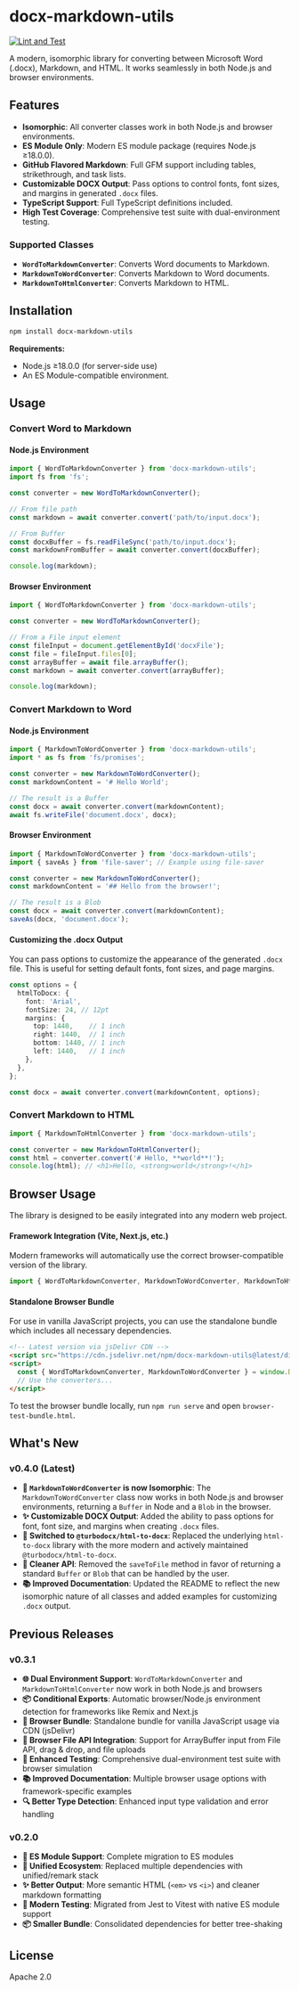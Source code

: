 # docx-markdown-utils

[![Lint and Test](https://github.com/able-wong/docx-markdown-utils/actions/workflows/lint_and_test.yml/badge.svg)](https://github.com/able-wong/docx-markdown-utils/actions/workflows/lint_and_test.yml)

A modern, isomorphic library for converting between Microsoft Word (.docx), Markdown, and HTML. It works seamlessly in both Node.js and browser environments.

## Features

- **Isomorphic**: All converter classes work in both Node.js and browser environments.
- **ES Module Only**: Modern ES module package (requires Node.js ≥18.0.0).
- **GitHub Flavored Markdown**: Full GFM support including tables, strikethrough, and task lists.
- **Customizable DOCX Output**: Pass options to control fonts, font sizes, and margins in generated `.docx` files.
- **TypeScript Support**: Full TypeScript definitions included.
- **High Test Coverage**: Comprehensive test suite with dual-environment testing.

### Supported Classes

- **`WordToMarkdownConverter`**: Converts Word documents to Markdown.
- **`MarkdownToWordConverter`**: Converts Markdown to Word documents.
- **`MarkdownToHtmlConverter`**: Converts Markdown to HTML.

## Installation

```bash
npm install docx-markdown-utils
```

**Requirements:**

- Node.js ≥18.0.0 (for server-side use)
- An ES Module-compatible environment.

## Usage

### Convert Word to Markdown

#### Node.js Environment

```typescript
import { WordToMarkdownConverter } from 'docx-markdown-utils';
import fs from 'fs';

const converter = new WordToMarkdownConverter();

// From file path
const markdown = await converter.convert('path/to/input.docx');

// From Buffer
const docxBuffer = fs.readFileSync('path/to/input.docx');
const markdownFromBuffer = await converter.convert(docxBuffer);

console.log(markdown);
```

#### Browser Environment

```typescript
import { WordToMarkdownConverter } from 'docx-markdown-utils';

const converter = new WordToMarkdownConverter();

// From a File input element
const fileInput = document.getElementById('docxFile');
const file = fileInput.files[0];
const arrayBuffer = await file.arrayBuffer();
const markdown = await converter.convert(arrayBuffer);

console.log(markdown);
```

### Convert Markdown to Word

#### Node.js Environment

```typescript
import { MarkdownToWordConverter } from 'docx-markdown-utils';
import * as fs from 'fs/promises';

const converter = new MarkdownToWordConverter();
const markdownContent = '# Hello World';

// The result is a Buffer
const docx = await converter.convert(markdownContent);
await fs.writeFile('document.docx', docx);
```

#### Browser Environment

```typescript
import { MarkdownToWordConverter } from 'docx-markdown-utils';
import { saveAs } from 'file-saver'; // Example using file-saver

const converter = new MarkdownToWordConverter();
const markdownContent = '## Hello from the browser!';

// The result is a Blob
const docx = await converter.convert(markdownContent);
saveAs(docx, 'document.docx');
```

#### Customizing the .docx Output

You can pass options to customize the appearance of the generated `.docx` file. This is useful for setting default fonts, font sizes, and page margins.

```typescript
const options = {
  htmlToDocx: {
    font: 'Arial',
    fontSize: 24, // 12pt
    margins: {
      top: 1440,    // 1 inch
      right: 1440,  // 1 inch
      bottom: 1440, // 1 inch
      left: 1440,   // 1 inch
    },
  },
};

const docx = await converter.convert(markdownContent, options);
```

### Convert Markdown to HTML

```typescript
import { MarkdownToHtmlConverter } from 'docx-markdown-utils';

const converter = new MarkdownToHtmlConverter();
const html = converter.convert('# Hello, **world**!');
console.log(html); // <h1>Hello, <strong>world</strong>!</h1>
```

## Browser Usage

The library is designed to be easily integrated into any modern web project.

#### Framework Integration (Vite, Next.js, etc.)

Modern frameworks will automatically use the correct browser-compatible version of the library.

```typescript
import { WordToMarkdownConverter, MarkdownToWordConverter, MarkdownToHtmlConverter } from 'docx-markdown-utils';
```

#### Standalone Browser Bundle

For use in vanilla JavaScript projects, you can use the standalone bundle which includes all necessary dependencies.

```html
<!-- Latest version via jsDelivr CDN -->
<script src="https://cdn.jsdelivr.net/npm/docx-markdown-utils@latest/dist/browser.bundle.js"></script>
<script>
  const { WordToMarkdownConverter, MarkdownToWordConverter } = window.DocxMarkdownUtils;
  // Use the converters...
</script>
```

To test the browser bundle locally, run `npm run serve` and open `browser-test-bundle.html`.

## What's New

### v0.4.0 (Latest)

- **🚀 `MarkdownToWordConverter` is now Isomorphic**: The `MarkdownToWordConverter` class now works in both Node.js and browser environments, returning a `Buffer` in Node and a `Blob` in the browser.
- **✨ Customizable DOCX Output**: Added the ability to pass options for font, font size, and margins when creating `.docx` files.
- **🔧 Switched to `@turbodocx/html-to-docx`**: Replaced the underlying `html-to-docx` library with the more modern and actively maintained `@turbodocx/html-to-docx`.
- **🧹 Cleaner API**: Removed the `saveToFile` method in favor of returning a standard `Buffer` or `Blob` that can be handled by the user.
- **📚 Improved Documentation**: Updated the README to reflect the new isomorphic nature of all classes and added examples for customizing `.docx` output.

## Previous Releases

### v0.3.1
- **🌐 Dual Environment Support**: `WordToMarkdownConverter` and `MarkdownToHtmlConverter` now work in both Node.js and browsers
- **📦 Conditional Exports**: Automatic browser/Node.js environment detection for frameworks like Remix and Next.js
- **🎯 Browser Bundle**: Standalone bundle for vanilla JavaScript usage via CDN (jsDelivr)
- **📱 Browser File API Integration**: Support for ArrayBuffer input from File API, drag & drop, and file uploads
- **🧪 Enhanced Testing**: Comprehensive dual-environment test suite with browser simulation
- **📚 Improved Documentation**: Multiple browser usage options with framework-specific examples
- **🔍 Better Type Detection**: Enhanced input type validation and error handling

### v0.2.0
- **🚀 ES Module Support**: Complete migration to ES modules
- **🔧 Unified Ecosystem**: Replaced multiple dependencies with unified/remark stack
- **✨ Better Output**: More semantic HTML (`<em>` vs `<i>`) and cleaner markdown formatting
- **🧪 Modern Testing**: Migrated from Jest to Vitest with native ES module support
- **📦 Smaller Bundle**: Consolidated dependencies for better tree-shaking

## License

Apache 2.0
